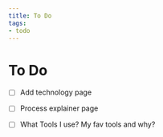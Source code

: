 ```yaml
---
title: To Do
tags:
- todo
---
```


# To Do

<TagLinks />

* [ ] Add technology page
* [ ] Process explainer page
* [ ] What Tools I use? My fav tools and why?


<Footer />
